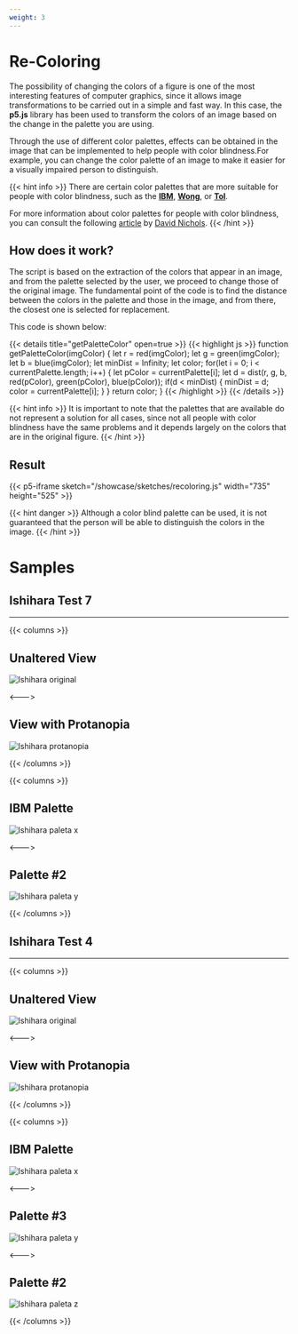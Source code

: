 ```yaml
---
weight: 3
---
```


# **Re-Coloring**

The possibility of changing the colors of a figure is one of the most interesting features of computer graphics, since it allows image transformations to be carried out in a simple and fast way. In this case, the **p5.js** library has been used to transform the colors of an image based on the change in the palette you are using.

Through the use of different color palettes, effects can be obtained in the image that can be implemented to help people with color blindness.For example, you can change the color palette of an image to make it easier for a visually impaired person to distinguish.

{{< hint info >}}
There are certain color palettes that are more suitable for people with color blindness, such as the [**IBM**](https://lospec.com/palette-list/ibm-color-blind-safe), [**Wong**](https://www.color-hex.com/color-palette/1018347), or [**Tol**](https://personal.sron.nl/~pault/).

For more information about color palettes for people with color blindness, you can consult the following [article](https://davidmathlogic.com/colorblind/) by [David Nichols](https://davidmathlogic.com/).
{{< /hint >}}

## How does it work?

The script is based on the extraction of the colors that appear in an image, and from the palette selected by the user, we proceed to change those of the original image. The fundamental point of the code is to find the distance between the colors in the palette and those in the image, and from there, the closest one is selected for replacement.

This code is shown below:

{{< details title="getPaletteColor" open=true >}}
{{< highlight js >}}
function getPaletteColor(imgColor) {
    let r = red(imgColor);
    let g = green(imgColor);
    let b = blue(imgColor);
    let minDist = Infinity;
    let color;
    for(let i = 0; i < currentPalette.length; i++) {
        let pColor = currentPalette[i];
        let d = dist(r, g, b, red(pColor), green(pColor), blue(pColor));
        if(d < minDist) {
            minDist = d;
            color = currentPalette[i];
        }
    }
    return color;
}
{{< /highlight >}}
{{< /details >}}

{{< hint info >}}
It is important to note that the palettes that are available do not represent a solution for all cases, since not all people with color blindness have the same problems and it depends largely on the colors that are in the original figure.
{{< /hint >}}

## Result

{{< p5-iframe sketch="/showcase/sketches/recoloring.js" width="735" height="525" >}}

{{< hint danger >}}
Although a color blind palette can be used, it is not guaranteed that the person will be able to distinguish the colors in the image.
{{< /hint >}}


# Samples

## Ishihara Test 7
---

{{< columns >}}
## Unaltered View
![Ishihara original](https://i.ibb.co/xhkcw5v/74-Original.png "Ishihara original")

<--->

## View with Protanopia
![Ishihara protanopia](https://i.ibb.co/Cm162h0/74-Protanopia.png "Ishihara protanopia")

{{< /columns >}}

{{< columns >}}
## IBM Palette
![Ishihara paleta x](https://i.ibb.co/6R9R4MG/74IBM.png "Ishihara con paleta IBM")

<--->

## Palette #2

![Ishihara paleta y](https://i.ibb.co/gJT7t5w/74-Paleta2.png "Ishihara con paleta #2")

{{< /columns >}}

## Ishihara Test 4

---

{{< columns >}}
## Unaltered View
![Ishihara original](https://i.ibb.co/3TKJ5fQ/5-Original.png "Ishihara original")

<--->

## View with Protanopia
![Ishihara protanopia](https://i.ibb.co/SmKjtsH/5-Protanopia.png "Ishihara protanopia")

{{< /columns >}}

{{< columns >}}
## IBM Palette
![Ishihara paleta x](https://i.ibb.co/7ttF5zP/5IBM.png "Ishihara con paleta IBM")

<--->

## Palette #3

![Ishihara paleta y](https://i.ibb.co/F5Sv2fj/5Paleta3.png "Ishihara con paleta #3")

<--->

## Palette #2

![Ishihara paleta z](https://i.ibb.co/64ThknP/5Paleta2.png "Ishihara con paleta #2")

{{< /columns >}}